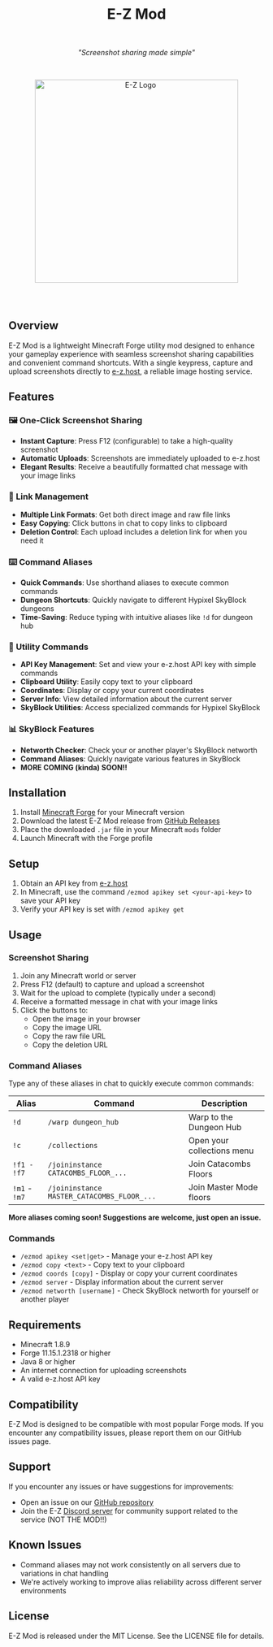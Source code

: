 <h1 align="center">E-Z Mod</h1>

<div align="center">
  <p>‎ </p>
  <p><i>"Screenshot sharing made simple"</i></p>
  <p>‎ </p>
</div>

<p align="center">
  <img src="https://assets.e-z.gg/e-ztransparent.png" alt="E-Z Logo" width="400">
</p>

<h3>‎ </h3>

## Overview

E-Z Mod is a lightweight Minecraft Forge utility mod designed to enhance your gameplay experience with seamless screenshot sharing capabilities and convenient command shortcuts. With a single keypress, capture and upload screenshots directly to [e-z.host](https://e-z.host), a reliable image hosting service.

## Features

### 🖼️ One-Click Screenshot Sharing

- **Instant Capture**: Press F12 (configurable) to take a high-quality screenshot
- **Automatic Uploads**: Screenshots are immediately uploaded to e-z.host
- **Elegant Results**: Receive a beautifully formatted chat message with your image links

### 🔗 Link Management

- **Multiple Link Formats**: Get both direct image and raw file links
- **Easy Copying**: Click buttons in chat to copy links to clipboard
- **Deletion Control**: Each upload includes a deletion link for when you need it

### ⌨️ Command Aliases

- **Quick Commands**: Use shorthand aliases to execute common commands
- **Dungeon Shortcuts**: Quickly navigate to different Hypixel SkyBlock dungeons
- **Time-Saving**: Reduce typing with intuitive aliases like `!d` for dungeon hub

### 🧰 Utility Commands

- **API Key Management**: Set and view your e-z.host API key with simple commands
- **Clipboard Utility**: Easily copy text to your clipboard
- **Coordinates**: Display or copy your current coordinates
- **Server Info**: View detailed information about the current server
- **SkyBlock Utilities**: Access specialized commands for Hypixel SkyBlock

### 📊 SkyBlock Features

- **Networth Checker**: Check your or another player's SkyBlock networth
- **Command Aliases**: Quickly navigate various features in SkyBlock
- **MORE COMING (kinda) SOON!!**

## Installation

1. Install [Minecraft Forge](https://files.minecraftforge.net/) for your Minecraft version
2. Download the latest E-Z Mod release from [GitHub Releases](https://github.com/q4ow/ezmod/releases)
3. Place the downloaded `.jar` file in your Minecraft `mods` folder
4. Launch Minecraft with the Forge profile

## Setup

1. Obtain an API key from [e-z.host](https://e-z.host)
2. In Minecraft, use the command `/ezmod apikey set <your-api-key>` to save your API key
3. Verify your API key is set with `/ezmod apikey get`

## Usage

### Screenshot Sharing

1. Join any Minecraft world or server
2. Press F12 (default) to capture and upload a screenshot
3. Wait for the upload to complete (typically under a second)
4. Receive a formatted message in chat with your image links
5. Click the buttons to:
   - Open the image in your browser
   - Copy the image URL
   - Copy the raw file URL
   - Copy the deletion URL

### Command Aliases

Type any of these aliases in chat to quickly execute common commands:

| Alias | Command | Description |
|-------|---------|-------------|
| `!d` | `/warp dungeon_hub` | Warp to the Dungeon Hub |
| `!c` | `/collections` | Open your collections menu |
| `!f1 - !f7` | `/joininstance CATACOMBS_FLOOR_...` | Join Catacombs Floors |
| `!m1` - `!m7` | `/joininstance MASTER_CATACOMBS_FLOOR_...` | Join Master Mode floors |

__More aliases coming soon! Suggestions are welcome, just open an issue.__

### Commands

- `/ezmod apikey <set|get>` - Manage your e-z.host API key
- `/ezmod copy <text>` - Copy text to your clipboard
- `/ezmod coords [copy]` - Display or copy your current coordinates
- `/ezmod server` - Display information about the current server
- `/ezmod networth [username]` - Check SkyBlock networth for yourself or another player

## Requirements

- Minecraft 1.8.9
- Forge 11.15.1.2318 or higher
- Java 8 or higher
- An internet connection for uploading screenshots
- A valid e-z.host API key

## Compatibility

E-Z Mod is designed to be compatible with most popular Forge mods. If you encounter any compatibility issues, please report them on our GitHub issues page.

## Support

If you encounter any issues or have suggestions for improvements:

- Open an issue on our [GitHub repository](https://github.com/q4ow/ezmod/issues)
- Join the E-Z [Discord server](https://discord.gg/ez) for community support related to the service (NOT THE MOD!!)

## Known Issues

- Command aliases may not work consistently on all servers due to variations in chat handling
- We're actively working to improve alias reliability across different server environments

## License

E-Z Mod is released under the MIT License. See the LICENSE file for details.